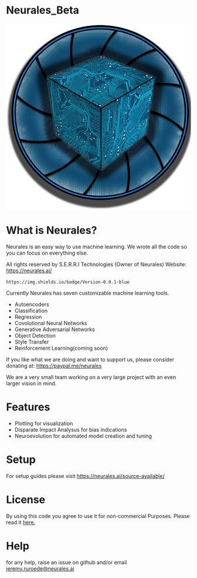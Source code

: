 # Neurales_Beta
<img src="/.github/Neurales_logo.png" width="600">

# What is Neurales?

Neurales is an easy way to use machine learning. We wrote all the code so you can focus on everything else.

All rights reserved by S.E.R.R.I Technologies (Owner of Neurales)
	Website: https://neurales.ai/
	
	https://img.shields.io/badge/Version-0.0.1-blue

Currently Neurales has seven customizable machine learning tools.

* Autoencoders
* Classification 
* Regression 
* Covolutional Neural Networks
* Generative Adversarial Networks 
* Object Detection
* Style Transfer
* Reinforcement Learning(coming soon)

If you like what we are doing and want to support us, please consider donating at: https://paypal.me/neurales

We are a very small team working on a very large project with an even larger vision in mind.
	
# Features
* Plotting for visualization
* Disparate Impact Analysus for bias indications
* Neuroevolution for automated model creation and tuning
	
# Setup
  
  For setup guides please visit https://neurales.ai/source-available/
 
# License

By using this code you agree to use it for non-commercial Purposes.
Please read it [here.](https://github.com/Neurales/Neurales_Beta/blob/main/LICENSE)
  
# Help

for any help, raise an issue on github and/or email jeremy.ruroede@neurales.ai


